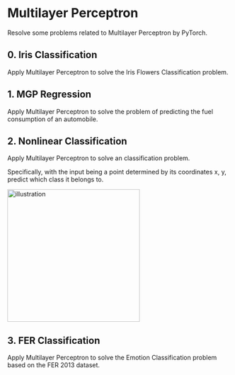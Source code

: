 # Multilayer Perceptron
Resolve some problems related to Multilayer Perceptron by PyTorch.

## 0. Iris Classification
Apply Multilayer Perceptron to solve the Iris Flowers Classification problem.

## 1. MGP Regression
Apply Multilayer Perceptron to solve the problem of predicting the fuel consumption of an automobile.

## 2. Nonlinear Classification
Apply Multilayer Perceptron to solve an classification problem.

Specifically, with the input being a point determined by its coordinates x, y, predict which class it belongs to.

<img width="299" alt="illustration" src="https://github.com/duongngockhanh/multilayer-perceptron/assets/87640587/a211a461-5560-422a-8eba-91a6e8f1bf89">

## 3. FER Classification 
Apply Multilayer Perceptron to solve the Emotion Classification problem based on the FER 2013 dataset.